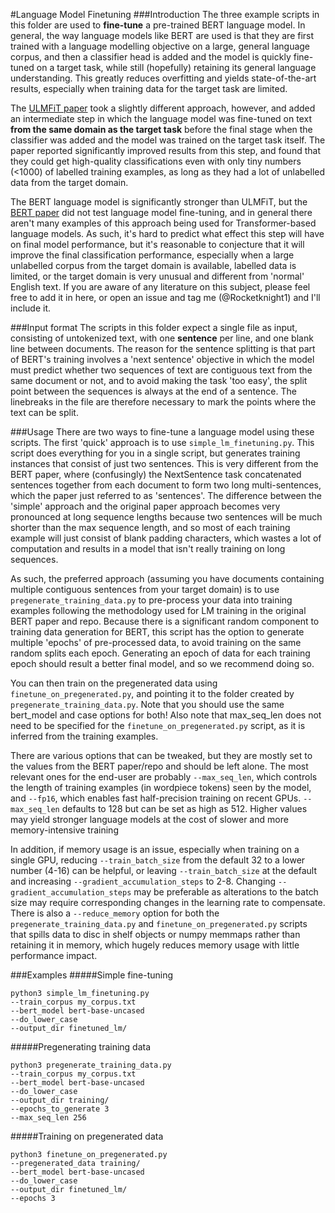 #Language Model Finetuning
###Introduction
The three example scripts in this folder are used to **fine-tune** a pre-trained BERT language model. In general, the
way language models like BERT are used is that they are first trained with a language modelling objective on a large, 
general language corpus, and then a classifier head is added and the model is quickly fine-tuned on a target task, 
while still (hopefully) retaining its general language understanding. This greatly reduces overfitting and yields 
state-of-the-art results, especially when training data for the target task are limited. 

The [ULMFiT paper](https://arxiv.org/abs/1801.06146) took a slightly different approach, however, and added an
intermediate step in which the language model was fine-tuned on text **from the same domain as the target task** before
the final stage when the classifier was added and the model was trained on the target task itself. The paper reported
significantly improved results from this step, and found that they could get high-quality classifications even with
only tiny numbers (<1000) of labelled training examples, as long as they had a lot of unlabelled data from the target 
domain.

The BERT language model is significantly stronger than ULMFiT, but the [BERT paper](https://arxiv.org/abs/1810.04805) 
did not test language model fine-tuning, and in general there aren't many examples of this approach being used for 
Transformer-based language models. As such, it's hard to predict what effect this step will have on final model 
performance, but it's reasonable to conjecture that it will improve the final classification performance, especially 
when a large unlabelled corpus from the target domain is available, labelled data is limited, or the target domain is 
very unusual and different from 'normal' English text. If you are aware of any literature on this subject, please feel 
free to add it in here, or open an issue and tag me (@Rocketknight1) and I'll include it.

###Input format
The scripts in this folder expect a single file as input, consisting of untokenized text, with one **sentence** per
line, and one blank line between documents. The reason for the sentence splitting is that part of BERT's training 
involves a 'next sentence' objective in which the model must predict whether two sequences of text are contiguous text 
from the same document or not, and to avoid making the task 'too easy', the split point between the sequences is 
always at the end of a sentence. The linebreaks in the file are therefore necessary to mark the points where the text
can be split.

###Usage
There are two ways to fine-tune a language model using these scripts. The first 'quick' approach is to use
`simple_lm_finetuning.py`. This script does everything for you in a single script, but generates training instances
that consist of just two sentences. This is very different from the BERT paper, where (confusingly) the NextSentence
task concatenated sentences together from each document to form two long multi-sentences, which the paper just 
referred to as 'sentences'. The difference between the 'simple' approach and the original paper approach becomes very 
pronounced at long sequence lengths because two sentences will be much shorter than the max sequence length, 
and so most of each training example will just consist of blank padding characters, which wastes a lot of computation 
and results in a model that isn't really training on long sequences.

As such, the preferred approach (assuming you have documents containing multiple contiguous sentences from your 
target domain) is to use `pregenerate_training_data.py` to pre-process your data into training examples following the
methodology used for LM training in the original BERT paper and repo. Because there is a significant random component
to training data generation for BERT, this script has the option to generate multiple 'epochs' of pre-processed data,
to avoid training on the same random splits each epoch. Generating an epoch of data for each training epoch should 
result a better final model, and so we recommend doing so.

You can then train on the pregenerated data using `finetune_on_pregenerated.py`, and pointing it to the folder created
by `pregenerate_training_data.py`. Note that you should use the same bert_model and case options for both! 
Also note that max_seq_len does not need to be specified for the `finetune_on_pregenerated.py` script, 
as it is inferred from the training examples.

There are various options that can be tweaked, but they are mostly set to the values from the BERT paper/repo and should
be left alone. The most relevant ones for the end-user are probably `--max_seq_len`, which controls the length of 
training examples (in wordpiece tokens) seen by the model, and `--fp16`, which enables fast half-precision training on
recent GPUs. `--max_seq_len` defaults to 128 but can be set as high as 512. 
Higher values may yield stronger language models at the cost of slower and more memory-intensive training

In addition, if memory usage is an issue, especially when training on a single GPU, reducing `--train_batch_size` from
the default 32 to a lower number (4-16) can be helpful, or leaving `--train_batch_size` at the default and increasing 
`--gradient_accumulation_steps` to 2-8. Changing `--gradient_accumulation_steps` may be preferable as alterations to the
batch size may require corresponding changes in the learning rate to compensate. There is also a `--reduce_memory` 
option for both the `pregenerate_training_data.py` and `finetune_on_pregenerated.py` scripts that spills data to disc 
in shelf objects or numpy memmaps rather than retaining it in memory, which hugely reduces memory usage with little 
performance impact.

###Examples
#####Simple fine-tuning
```
python3 simple_lm_finetuning.py 
--train_corpus my_corpus.txt 
--bert_model bert-base-uncased 
--do_lower_case 
--output_dir finetuned_lm/
```

#####Pregenerating training data
```
python3 pregenerate_training_data.py
--train_corpus my_corpus.txt
--bert_model bert-base-uncased
--do_lower_case
--output_dir training/
--epochs_to_generate 3
--max_seq_len 256
```

#####Training on pregenerated data
```
python3 finetune_on_pregenerated.py
--pregenerated_data training/
--bert_model bert-base-uncased
--do_lower_case
--output_dir finetuned_lm/
--epochs 3
```